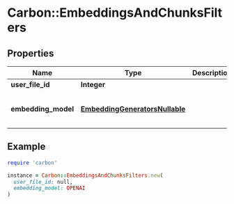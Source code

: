 # Carbon::EmbeddingsAndChunksFilters

## Properties

| Name | Type | Description | Notes |
| ---- | ---- | ----------- | ----- |
| **user_file_id** | **Integer** |  |  |
| **embedding_model** | [**EmbeddingGeneratorsNullable**](EmbeddingGeneratorsNullable.md) |  | [optional][default to &#39;OPENAI&#39;] |

## Example

```ruby
require 'carbon'

instance = Carbon::EmbeddingsAndChunksFilters.new(
  user_file_id: null,
  embedding_model: OPENAI
)
```

